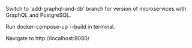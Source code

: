 Switch to 'add-graphql-and-db' branch for version of microservices with GraphQL and PostgreSQL.

Run docker-compose-up --build in terminal.

Navigate to http://localhost:8080/
